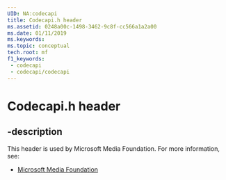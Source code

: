 ```yaml
---
UID: NA:codecapi
title: Codecapi.h header
ms.assetid: 0248a00c-1498-3462-9c8f-cc566a1a2a00
ms.date: 01/11/2019
ms.keywords: 
ms.topic: conceptual
tech.root: mf
f1_keywords:
 - codecapi
 - codecapi/codecapi
---
```


# Codecapi.h header


## -description

This header is used by Microsoft Media Foundation. For more information, see:

- [Microsoft Media Foundation](../_mf/index.md)

